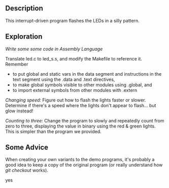 ## Description
This interrupt-driven program flashes the LEDs in a silly pattern.

## Exploration

_Write some some code in Assembly Language_

Translate led.c to led_s.s, and modify the Makefile to reference it.  Remember

* to put global and static vars in the data segment and instructions in the
text segment using the .data and .text directives,
* to make global symbols visible to other modules using .global, and
* to import external symbols from other modules with .extern

_Changing speed:_ Figure out how to flash the lights faster or slower.  Determine if there's a speed where the lights don't appear to flash... but glow instead!

_Counting to three:_  Change the program to slowly and repeatedly
count from zero to three, displaying the value in binary using the red
& green lights. This is simpler than the program we provided.

## Some Advice
When creating your own variants to the demo programs,
it's probably a good idea to keep a copy of the original program (or really
understand how _git checkout_ works).

yes








